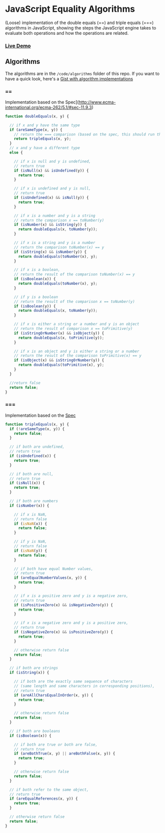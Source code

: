 # JavaScript Equality Algorithms

(Loose) implementation of the double equals (==) and triple equals (===) algorithms in JavaScript, showing the steps the JavaScript engine takes to evaluate both operations and how the operations are related.

### [Live Demo](https://nem035.github.io/js-equality-algorithms/)

## Algorithms

The algorithms are in the `/code/algorithms` folder of this repo. If you want to have a quick look, here's a [Gist with algorithm implementations](https://gist.github.com/nem035/9f195e15b83d464d8cce8768f93b9e90)

### ==

Implementation based on the Spec](http://www.ecma-international.org/ecma-262/5.1/#sec-11.9.3)

```javascript
function doubleEquals(x, y) {

  // if x and y have the same type
  if (areSameType(x, y)) {
    // return the === comparison (based on the spec, this should run the code from step 2 of the === algorithm but this is a cleaner representation)
    return tripleEquals(x, y);
  }
  // x and y have a different type
  else {

    // if x is null and y is undefined,
    // return true
    if (isNull(x) && isUndefined(y)) {
      return true;
    }

    // if x is undefined and y is null,
    // return true
    if (isUndefined(x) && isNull(y)) {
      return true;
    }

    // if x is a number and y is a string
    // return the comparison x == toNumber(y)
    if (isNumber(x) && isString(y)) {
      return doubleEquals(x, toNumber(y));
    }

    // if x is a string and y is a number
    // return the comparison toNumber(x) == y
    if (isString(x) && isNumber(y)) {
      return doubleEquals(toNumber(x), y);
    }

    // if x is a boolean,
    // return the result of the comparison toNumber(x) == y
    if (isBoolean(x)) {
      return doubleEquals(toNumber(x), y);
    }

    // if y is a boolean
    // return the result of the comparison x == toNumber(y)
    if (isBoolean(y)) {
      return doubleEquals(x, toNumber(y));
    }

    // if x is either a string or a number and y is an object
    // return the result of comparison x == toPrimitive(y)
    if (isStringOrNumber(x) && isObject(y)) {
      return doubleEquals(x, toPrimitive(y));
    }

    // if x is an object and y is either a string or a number
    // return the result of the comparison toPrimitive(x) == y
    if (isObject(x) && isStringOrNumber(y)) {
      return doubleEquals(toPrimitive(x), y);
    }
  }

  //return false
  return false;
}
```

### ===

Implementation based on the [Spec](http://www.ecma-international.org/ecma-262/5.1/#sec-11.9.6)

```javascript
function tripleEquals(x, y) {
  if (!areSameType(x, y)) {
    return false;
  }

  // if both are undefined,
  // return true
  if (isUndefined(x)) {
    return true;
  }

  // if both are null,
  // return true
  if (isNull(x)) {
    return true;
  }

  // if both are numbers
  if (isNumber(x)) {

    // if x is NaN,
    // return false
    if (isNaN(x)) {
      return false;
    }

    // if y is NaN,
    // return false
    if (isNaN(y)) {
      return false;
    }

    // if both have equal Number values,
    // return true
    if (areEqualNumberValues(x, y)) {
      return true;
    }

    // if x is a positive zero and y is a negative zero,
    // return true
    if (isPositiveZero(x) && isNegativeZero(y)) {
      return true;
    }

    // if x is a negative zero and y is a positive zero,
    // return true
    if (isNegativeZero(x) && isPositiveZero(y)) {
      return true;
    }

    // otherwise return false
    return false;
  }

  // if both are strings
  if (isString(x)) {

    // if both are the exactly same sequence of characters
    // (same length and same characters in corresponding positions),
    // return true
    if (areAllCharsEqualInOrder(x, y)) {
      return true;
    }

    // otherwise return false
    return false;
  }

  // if both are booleans
  if (isBoolean(x)) {

    // if both are true or both are false,
    // return true
    if (areBothTrue(x, y) || areBothFalse(x, y)) {
      return true;
    }

    // otherwise return false
    return false;
  }

  // if both refer to the same object,
  // return true
  if (areEqualReferences(x, y)) {
    return true;
  }

  // otherwise return false
  return false;
}
```
